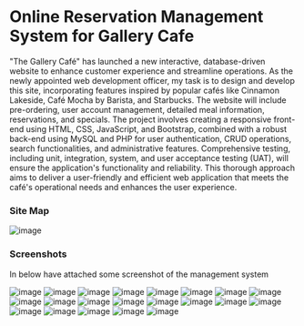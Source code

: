 # Online Reservation Management System for Gallery Cafe

<p>"The Gallery Café" has launched a new interactive, database-driven website to enhance customer experience and streamline operations. As the newly appointed web development officer, my task is to design and develop this site, incorporating features inspired by popular cafés like Cinnamon Lakeside, Café Mocha by Barista, and Starbucks. The website will include pre-ordering, user account management, detailed meal information, reservations, and specials.
The project involves creating a responsive front-end using HTML, CSS, JavaScript, and Bootstrap, combined with a robust back-end using MySQL and PHP for user authentication, CRUD operations, search functionalities, and administrative features. Comprehensive testing, including unit, integration, system, and user acceptance testing (UAT), will ensure the application's functionality and reliability. This thorough approach aims to deliver a user-friendly and efficient web application that meets the café's operational needs and enhances the user experience.
</p>

<h3>Site Map</h3>

![image](https://github.com/user-attachments/assets/05383a9a-20c2-4eb7-b697-b6e0554d90d4)


<h3>Screenshots</h3>

<p>In below have attached some screenshot of the management system</p>

![image](https://github.com/user-attachments/assets/fa056097-3971-4a19-8439-a81e60296cf6)
![image](https://github.com/user-attachments/assets/ca62e2fa-99b4-47ab-b571-a877daa34bcc)
![image](https://github.com/user-attachments/assets/9d51a6de-9e48-4561-ad9a-7b1d555ffef2)
![image](https://github.com/user-attachments/assets/ac1aef01-2fe4-4f2c-8a01-122e34483f09)
![image](https://github.com/user-attachments/assets/f28d0fa1-bea0-42d3-afe4-fcfd29b48438)
![image](https://github.com/user-attachments/assets/a1dd64e4-4f7e-478e-90b9-476015dc522d)
![image](https://github.com/user-attachments/assets/4a857030-de3e-4569-936f-a483b00c7b45)
![image](https://github.com/user-attachments/assets/33353bec-e982-4137-b1e8-d0cd1a8e0570)
![image](https://github.com/user-attachments/assets/39eebaa4-9cd1-4b6a-b4ba-7a4e9f48e66e)
![image](https://github.com/user-attachments/assets/4fa6d5f8-8aa5-4fc7-a8d9-3cadb4d12e59)
![image](https://github.com/user-attachments/assets/02992bf2-8620-4838-8604-164a7a64fbe7)
![image](https://github.com/user-attachments/assets/32d353ca-d35c-43fb-8ea6-d7dfba3cf6e7)
![image](https://github.com/user-attachments/assets/fecf83c7-2a37-4df5-a1be-2e6dbd2c5ef6)
![image](https://github.com/user-attachments/assets/21fe2913-9440-4ba7-9604-35c5acf82df1)
![image](https://github.com/user-attachments/assets/826faf33-567e-4782-b981-2feb8ff33143)
![image](https://github.com/user-attachments/assets/ad8e187f-f70d-40c6-98e0-2500dcb4da0a)
![image](https://github.com/user-attachments/assets/f2560efb-f9ae-4fd4-890b-58e95d3eafc5)
![image](https://github.com/user-attachments/assets/9acf818f-2713-4825-9c07-e7628c01800c)
![image](https://github.com/user-attachments/assets/4e6825c5-a195-4ed8-9829-3e62fab15835)
![image](https://github.com/user-attachments/assets/800f9d53-ef5e-44c8-a8bb-8861e14ba576)
![image](https://github.com/user-attachments/assets/a42725c1-aa5a-4295-9cc8-2829904a04a7)




